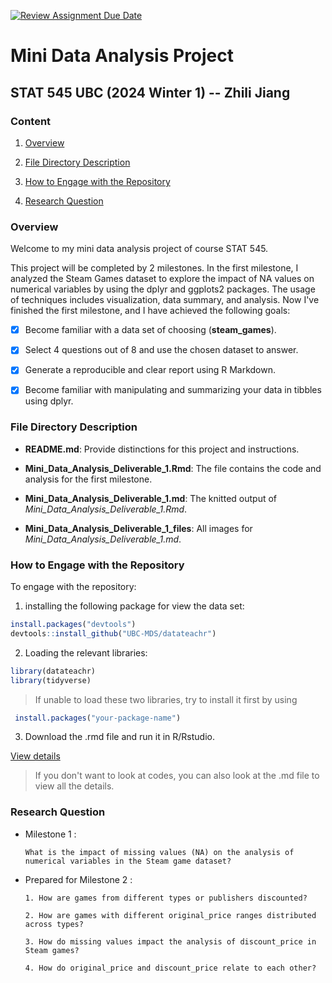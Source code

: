 [![Review Assignment Due Date](https://classroom.github.com/assets/deadline-readme-button-22041afd0340ce965d47ae6ef1cefeee28c7c493a6346c4f15d667ab976d596c.svg)](https://classroom.github.com/a/SCrOVOnU)

# Mini Data Analysis Project

## STAT 545 UBC (2024 Winter 1) -- Zhili Jiang

### Content 

1. [Overview](#overview)
  
2. [File Directory Description](#file-directory-description)
  
3. [How to Engage with the Repository](#how-to-engage-with-the-repository)
  
4. [Research Question](#research-question)
  

### Overview 
Welcome to my mini data analysis project of course STAT 545. 

This project will be completed by 2 milestones. In the first milestone, I analyzed the Steam Games dataset to explore the impact of NA values on numerical variables by using the dplyr and ggplots2 packages. The usage of techniques includes visualization, data summary, and analysis. Now I've finished the first milestone, and I have achieved the following goals:

- [x] Become familiar with a data set of choosing (**steam_games**).
- [x] Select 4 questions out of 8 and use the chosen dataset to answer.
- [x] Generate a reproducible and clear report using R Markdown.
- [x] Become familiar with manipulating and summarizing your data in tibbles using dplyr.


### File Directory Description

* **README.md**: Provide distinctions for this project and instructions.

* **Mini_Data_Analysis_Deliverable_1.Rmd**: The file contains the code and analysis for the first milestone.

* **Mini_Data_Analysis_Deliverable_1.md**: The knitted output of *Mini_Data_Analysis_Deliverable_1.Rmd*.

* **Mini_Data_Analysis_Deliverable_1_files**: All images for *Mini_Data_Analysis_Deliverable_1.md*.



### How to Engage with the Repository

To engage with the repository:

1. installing the following package for view the data set:
```R     
install.packages("devtools")
devtools::install_github("UBC-MDS/datateachr")
 ```
      
2. Loading the relevant libraries:

```R     
library(datateachr)
library(tidyverse)
```
> If unable to load these two libraries, try to install it first by using 

```R
 install.packages("your-package-name")
 ```

3. Download the .rmd file and run it in R/Rstudio. 

[View details](https://docs.github.com/en/repositories/creating-and-managing-repositories/cloning-a-repository)

> If you don't want to look at codes, you can also look at the .md file to view all the details.

### Research Question

* Milestone 1 : 

      What is the impact of missing values (NA) on the analysis of numerical variables in the Steam game dataset?

* Prepared for Milestone 2 :  
                              
      1. How are games from different types or publishers discounted?

      2. How are games with different original_price ranges distributed across types? 
                              
      3. How do missing values impact the analysis of discount_price in Steam games?
                              
      4. How do original_price and discount_price relate to each other?
